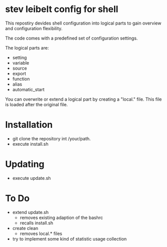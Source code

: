 # stev leibelt config for shell

This repostiry devides shell configuration into logical parts to gain overview and configuration flexibility.

The code comes with a predefined set of configuration settings.

The logical parts are:
* setting
* variable
* source
* export
* function
* alias
* automatic_start

You can overwrite or extend a logical part by creating a "local.<logical part file name>" file. This file is loaded after the original file.

# Installation

* git clone the repository int /your/path.
* execute install.sh

# Updating

* execute update.sh

# To Do

* extend update.sh
    * removes existing adaption of the bashrc
    * recalls install.sh
* create clean
    * removes local.\* files
* try to implement some kind of statistic usage collection
